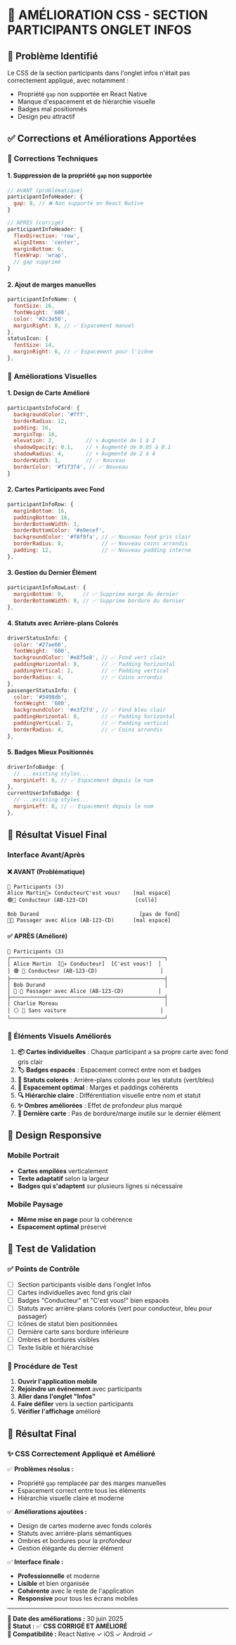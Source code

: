 # 🎨 AMÉLIORATION CSS - SECTION PARTICIPANTS ONGLET INFOS

## 🔧 Problème Identifié
Le CSS de la section participants dans l'onglet infos n'était pas correctement appliqué, avec notamment :
- Propriété `gap` non supportée en React Native
- Manque d'espacement et de hiérarchie visuelle
- Badges mal positionnés
- Design peu attractif

## ✅ Corrections et Améliorations Apportées

### 🚫 **Corrections Techniques**

#### 1. Suppression de la propriété `gap` non supportée
```javascript
// AVANT (problématique)
participantInfoHeader: {
  gap: 8, // ❌ Non supporté en React Native
}

// APRÈS (corrigé)
participantInfoHeader: {
  flexDirection: 'row',
  alignItems: 'center',
  marginBottom: 6,
  flexWrap: 'wrap',
  // gap supprimé
}
```

#### 2. Ajout de marges manuelles
```javascript
participantInfoName: {
  fontSize: 16,
  fontWeight: '600',
  color: '#2c3e50',
  marginRight: 8, // ✅ Espacement manuel
},
statusIcon: {
  fontSize: 14,
  marginRight: 6, // ✅ Espacement pour l'icône
},
```

### 🎨 **Améliorations Visuelles**

#### 1. Design de Carte Amélioré
```javascript
participantsInfoCard: {
  backgroundColor: '#fff',
  borderRadius: 12,
  padding: 16,
  marginTop: 16,
  elevation: 2,          // ⬆️ Augmenté de 1 à 2
  shadowOpacity: 0.1,    // ⬆️ Augmenté de 0.05 à 0.1
  shadowRadius: 4,       // ⬆️ Augmenté de 2 à 4
  borderWidth: 1,        // ✅ Nouveau
  borderColor: '#f1f3f4', // ✅ Nouveau
}
```

#### 2. Cartes Participants avec Fond
```javascript
participantInfoRow: {
  marginBottom: 16,
  paddingBottom: 16,
  borderBottomWidth: 1,
  borderBottomColor: '#e9ecef',
  backgroundColor: '#f8f9fa', // ✅ Nouveau fond gris clair
  borderRadius: 8,            // ✅ Nouveau coins arrondis
  padding: 12,                // ✅ Nouveau padding interne
},
```

#### 3. Gestion du Dernier Élément
```javascript
participantInfoRowLast: {
  marginBottom: 0,      // ✅ Supprime marge du dernier
  borderBottomWidth: 0, // ✅ Supprime bordure du dernier
},
```

#### 4. Statuts avec Arrière-plans Colorés
```javascript
driverStatusInfo: {
  color: '#27ae60',
  fontWeight: '600',
  backgroundColor: '#e8f5e8', // ✅ Fond vert clair
  paddingHorizontal: 8,       // ✅ Padding horizontal
  paddingVertical: 2,         // ✅ Padding vertical
  borderRadius: 4,            // ✅ Coins arrondis
},
passengerStatusInfo: {
  color: '#3498db',
  fontWeight: '600',
  backgroundColor: '#e3f2fd', // ✅ Fond bleu clair
  paddingHorizontal: 8,       // ✅ Padding horizontal
  paddingVertical: 2,         // ✅ Padding vertical
  borderRadius: 4,            // ✅ Coins arrondis
},
```

#### 5. Badges Mieux Positionnés
```javascript
driverInfoBadge: {
  // ...existing styles...
  marginLeft: 8, // ✅ Espacement depuis le nom
},
currentUserInfoBadge: {
  // ...existing styles...
  marginLeft: 8, // ✅ Espacement depuis le nom
},
```

## 🎨 Résultat Visuel Final

### Interface Avant/Après

#### ❌ AVANT (Problématique)
```
👥 Participants (3)
Alice Martin👨‍✈️ ConducteurC'est vous!    [mal espacé]
🟢🚗 Conducteur (AB-123-CD)               [collé]

Bob Durand                                [pas de fond]
🔵👤 Passager avec Alice (AB-123-CD)      [mal espacé]
```

#### ✅ APRÈS (Amélioré)
```
👥 Participants (3)
┌─────────────────────────────────────────────────┐
│ Alice Martin  [👨‍✈️ Conducteur]  [C'est vous!]  │
│ 🟢 🚗 Conducteur (AB-123-CD)                    │
├─────────────────────────────────────────────────┤
│ Bob Durand                                      │
│ 🔵 👤 Passager avec Alice (AB-123-CD)           │
├─────────────────────────────────────────────────┤
│ Charlie Moreau                                  │
│ ⚪ 🚶 Sans voiture                              │
└─────────────────────────────────────────────────┘
```

### 🎨 Éléments Visuels Améliorés

1. **📦 Cartes individuelles** : Chaque participant a sa propre carte avec fond gris clair
2. **🏷️ Badges espacés** : Espacement correct entre nom et badges
3. **🎨 Statuts colorés** : Arrière-plans colorés pour les statuts (vert/bleu)
4. **📐 Espacement optimal** : Marges et paddings cohérents
5. **🔍 Hiérarchie claire** : Différentiation visuelle entre nom et statut
6. **✨ Ombres améliorées** : Effet de profondeur plus marqué
7. **🎯 Dernière carte** : Pas de bordure/marge inutile sur le dernier élément

## 📱 Design Responsive

### Mobile Portrait
- **Cartes empilées** verticalement
- **Texte adaptatif** selon la largeur
- **Badges qui s'adaptent** sur plusieurs lignes si nécessaire

### Mobile Paysage
- **Même mise en page** pour la cohérence
- **Espacement optimal** préservé

## 🧪 Test de Validation

### ✅ Points de Contrôle
- [ ] Section participants visible dans l'onglet Infos
- [ ] Cartes individuelles avec fond gris clair
- [ ] Badges "Conducteur" et "C'est vous!" bien espacés
- [ ] Statuts avec arrière-plans colorés (vert pour conducteur, bleu pour passager)
- [ ] Icônes de statut bien positionnées
- [ ] Dernière carte sans bordure inférieure
- [ ] Ombres et bordures visibles
- [ ] Texte lisible et hiérarchisé

### 🔧 Procédure de Test
1. **Ouvrir l'application mobile**
2. **Rejoindre un événement** avec participants
3. **Aller dans l'onglet "Infos"**
4. **Faire défiler** vers la section participants
5. **Vérifier l'affichage** amélioré

## 🚀 Résultat Final

### ✨ **CSS Correctement Appliqué et Amélioré**

✅ **Problèmes résolus :**
- Propriété `gap` remplacée par des marges manuelles
- Espacement correct entre tous les éléments
- Hiérarchie visuelle claire et moderne

✅ **Améliorations ajoutées :**
- Design de cartes moderne avec fonds colorés
- Statuts avec arrière-plans sémantiques
- Ombres et bordures pour la profondeur
- Gestion élégante du dernier élément

✅ **Interface finale :**
- **Professionnelle** et moderne
- **Lisible** et bien organisée
- **Cohérente** avec le reste de l'application
- **Responsive** pour tous les écrans mobiles

---

**📅 Date des améliorations :** 30 juin 2025  
**🎨 Statut :** ✅ **CSS CORRIGÉ ET AMÉLIORÉ**  
**📱 Compatibilité :** React Native ✓ iOS ✓ Android ✓
